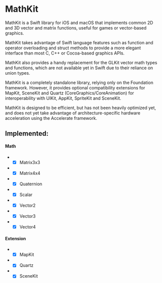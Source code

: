 # MathKit

MathKit is a Swift library for iOS and macOS that implements common 2D and 3D vector and matrix functions, useful for games or vector-based graphics.

MathKit takes advantage of Swift language features such as function and operator overloading and struct methods to provide a more elegant interface than most C, C++ or Cocoa-based graphics APIs.

MathKit also provides a  handy replacement for the GLKit vector math types and functions, which are not available yet in Swift due to their reliance on union types.

MathKit is a completely standalone library, relying only on the Foundation framework. However, it provides optional compatibility extensions for MapKit, SceneKit and Quartz (CoreGraphics/CoreAnimation) for interoperability with UIKit, AppKit, SpriteKit and SceneKit.

MathKit is designed to be efficient, but has not been heavily optimized yet, and does not yet take advantage of architecture-specific hardware acceleration using the Accelerate framework.

## Implemented:
#### Math
- - [x] Matrix3x3
- - [x] Matrix4x4
- - [x] Quaternion
- - [x] Scalar
- - [x] Vector2
- - [x] Vector3
- - [x] Vector4

#### Extension
- - [x] MapKit
- - [x] Quartz
- - [x] SceneKit
